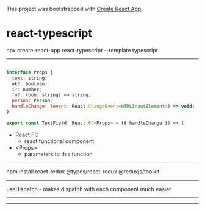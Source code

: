 This project was bootstrapped with [Create React App](https://github.com/facebook/create-react-app).



# react-typescript


npx create-react-app react-typescript --template typescript


---

```js

interface Props {
  text: string;
  ok?: boolean;
  i?: number;
  fn?: (bob: string) => string;
  person: Person;
  handleChange: (event: React.ChangeEvent<HTMLInputElement>) => void;
}

export const TextField: React.FC<Props> = ({ handleChange }) => {


```
  
 - React.FC
    - react functional component
- &lt;Props&gt; 
  - parameters to this function

---


npm install react-redux @types/react-redux   @reduxjs/toolkit

---

useDispatch   -  makes dispatch with each component much easier









---

---






